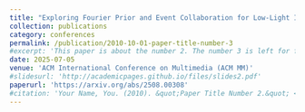 ```yaml
---
title: "Exploring Fourier Prior and Event Collaboration for Low-Light Image Enhancement"
collection: publications
category: conferences
permalink: /publication/2010-10-01-paper-title-number-3
#excerpt: 'This paper is about the number 2. The number 3 is left for future work.'
date: 2025-07-05
venue: 'ACM International Conference on Multimedia (ACM MM)'
#slidesurl: 'http://academicpages.github.io/files/slides2.pdf'
paperurl: 'https://arxiv.org/abs/2508.00308'
#citation: 'Your Name, You. (2010). &quot;Paper Title Number 2.&quot; <i>Journal 1</i>. 1(2).'
---
```

